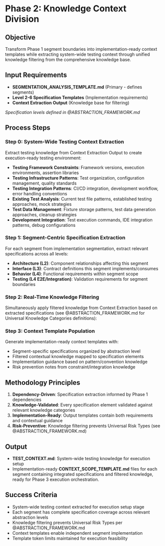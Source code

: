 # Phase 2: Knowledge Context Division

## Objective
Transform Phase 1 segment boundaries into implementation-ready context templates while extracting system-wide testing context through unified knowledge filtering from the comprehensive knowledge base.

## Input Requirements
- **SEGMENTATION_ANALYSIS_TEMPLATE.md** (Primary - defines segments)
- **Level 2-6 Specification Templates** (Implementation requirements)
- **Context Extraction Output** (Knowledge base for filtering)

*Specification levels defined in @ABSTRACTION_FRAMEWORK.md*

## Process Steps

### Step 0: System-Wide Testing Context Extraction
Extract testing knowledge from Context Extraction Output to create execution-ready testing environment:
- **Testing Framework Constraints**: Framework versions, execution environments, assertion libraries
- **Testing Infrastructure Patterns**: Test organization, configuration management, quality standards
- **Testing Integration Patterns**: CI/CD integration, development workflow, error handling conventions
- **Existing Test Analysis**: Current test file patterns, established testing approaches, mock strategies
- **Test Data Management**: Fixture storage patterns, test data generation approaches, cleanup strategies
- **Development Integration**: Test execution commands, IDE integration patterns, debug configurations

### Step 1: Segment-Centric Specification Extraction
For each segment from implementation segmentation, extract relevant specifications across all levels:
- **Architecture (L2)**: Component relationships affecting this segment
- **Interface (L3)**: Contract definitions this segment implements/consumes  
- **Behavior (L4)**: Functional requirements within segment scope
- **Testing (L4 E2E/Integration)**: Validation requirements for segment boundaries

### Step 2: Real-Time Knowledge Filtering
Simultaneously apply filtered knowledge from Context Extraction based on extracted specifications (see @ABSTRACTION_FRAMEWORK.md for Universal Knowledge Categories definitions):

### Step 3: Context Template Population
Generate implementation-ready context templates with:
- Segment-specific specifications organized by abstraction level
- Filtered contextual knowledge mapped to specification elements
- Implementation guidance based on pattern/convention knowledge
- Risk prevention notes from constraint/integration knowledge

## Methodology Principles
1. **Dependency-Driven**: Specification extraction informed by Phase 1 dependencies
2. **Knowledge-Validated**: Every specification element validated against relevant knowledge categories
3. **Implementation-Ready**: Output templates contain both requirements and contextual guidance
4. **Risk-Preventive**: Knowledge filtering prevents Universal Risk Types (see @ABSTRACTION_FRAMEWORK.md)

## Output
- **TEST_CONTEXT.md**: System-wide testing knowledge for execution setup
- Implementation-ready **CONTEXT_SCOPE_TEMPLATE.md** files for each segment containing integrated specifications and filtered knowledge, ready for Phase 3 execution orchestration.

## Success Criteria
- System-wide testing context extracted for execution setup stage
- Each segment has complete specification coverage across relevant abstraction levels
- Knowledge filtering prevents Universal Risk Types per @ABSTRACTION_FRAMEWORK.md
- Context templates enable independent segment implementation
- Template token limits maintained for execution feasibility